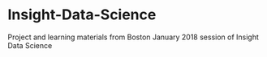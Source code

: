 # Insight-Data-Science
Project and learning materials from Boston January 2018 session of Insight Data Science
